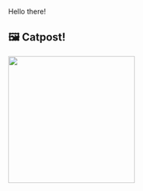 Hello there!



## 🖼️ Catpost!

<sub>
    <img src="https://cdn2.thecatapi.com/images/fiRKGCRnf.jpg" height="256">
</sub>

